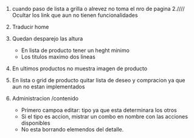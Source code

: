 1. cuando paso de lista a grilla o alrevez no toma el nro de pagina
2.//// Ocultar los link que aun no tienen funcionalidades
3. Traducir home
4. Quedan desparejo las altura
    - En lista de producto tener un heght minimo
    - Los titulos maximo dos lineas
5. En ultimos productos no muestra imagen de producto
6. En lista o grid de producto quitar lista de deseo y compracion ya que aun no estan implementados
    
7. Administracion /contenido
    - Primero campoa editar: tipo ya que esta determinara los otros
    - Si el tipo es accion, mistrar un combo en nombre con las acciones disponibles
    - No esta borrando elemendos del detalle.
    

